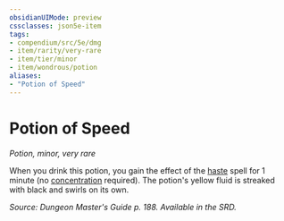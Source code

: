 ```yaml
---
obsidianUIMode: preview
cssclasses: json5e-item
tags:
- compendium/src/5e/dmg
- item/rarity/very-rare
- item/tier/minor
- item/wondrous/potion
aliases: 
- "Potion of Speed"
---
```

# Potion of Speed
*Potion, minor, very rare*  


When you drink this potion, you gain the effect of the [haste](/Systems/5e/spells/haste.md) spell for 1 minute (no [concentration](/Systems/5e/rules/conditions.md#concentration) required). The potion's yellow fluid is streaked with black and swirls on its own.

*Source: Dungeon Master's Guide p. 188. Available in the SRD.*